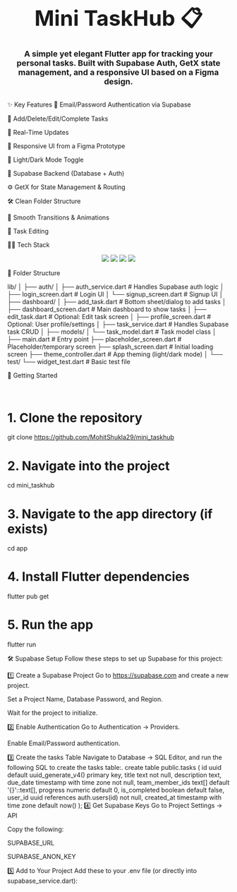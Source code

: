 <div align="center"> <h1><font size="10">Mini TaskHub 📋</font></h1> <h3><font size="4">A simple yet elegant Flutter app for tracking your personal tasks. Built with Supabase Auth, GetX state management, and a responsive UI based on a Figma design.</font></h3> <br>
  </div>
✨ Key Features
🔐 Email/Password Authentication via Supabase

🧾 Add/Delete/Edit/Complete Tasks

🔁 Real-Time Updates

🎨 Responsive UI from a Figma Prototype

🌙 Light/Dark Mode Toggle

💾 Supabase Backend (Database + Auth)

⚙️ GetX for State Management & Routing

🛠️ Clean Folder Structure

🎥 Smooth Transitions & Animations

📝 Task Editing

🧑‍💻 Tech Stack
<div align="center"> <a href="https://flutter.dev/"><img src="https://img.shields.io/badge/Flutter-%2302569B.svg?style=for-the-badge&logo=flutter&logoColor=white"></a> <a href="https://supabase.com/"><img src="https://img.shields.io/badge/Supabase-3ECF8E?style=for-the-badge&logo=supabase&logoColor=white"></a> <a href="https://dart.dev/"><img src="https://img.shields.io/badge/Dart-0175C2.svg?style=for-the-badge&logo=dart&logoColor=white"></a> <a href="https://getx.site/"><img src="https://img.shields.io/badge/GetX-7B1FA2?style=for-the-badge&logo=dart&logoColor=white"></a> </div>

📁 Folder Structure

lib/
│
├── auth/
│   ├── auth_service.dart             # Handles Supabase auth logic
│   ├── login_screen.dart             # Login UI
│   └── signup_screen.dart            # Signup UI
│
├── dashboard/
│   ├── add_task.dart                 # Bottom sheet/dialog to add tasks
│   ├── dashboard_screen.dart         # Main dashboard to show tasks
│   ├── edit_task.dart                # Optional: Edit task screen
│   ├── profile_screen.dart           # Optional: User profile/settings
│   ├── task_service.dart             # Handles Supabase task CRUD
│
├── models/
│   └── task_model.dart               # Task model class
│
├── main.dart                         # Entry point
├── placeholder_screen.dart           # Placeholder/temporary screen
├── splash_screen.dart                # Initial loading screen
├── theme_controller.dart             # App theming (light/dark mode)
│
└── test/
    └── widget_test.dart              # Basic test file

🚀 Getting Started

<br>

# 1. Clone the repository
git clone https://github.com/MohitShukla29/mini_taskhub

# 2. Navigate into the project
cd mini_taskhub

# 3. Navigate to the app directory (if exists)
cd app

# 4. Install Flutter dependencies
flutter pub get

# 5. Run the app
flutter run



🛠️ Supabase Setup
Follow these steps to set up Supabase for this project:

1️⃣ Create a Supabase Project
Go to https://supabase.com and create a new project.

Set a Project Name, Database Password, and Region.

Wait for the project to initialize.

2️⃣ Enable Authentication
Go to Authentication → Providers.

Enable Email/Password authentication.

3️⃣ Create the tasks Table
Navigate to Database → SQL Editor, and run the following SQL to create the tasks table:.
create table public.tasks (
  id uuid default uuid_generate_v4() primary key,
  title text not null,
  description text,
  due_date timestamp with time zone not null,
  team_member_ids text[] default '{}'::text[],
  progress numeric default 0,
  is_completed boolean default false,
  user_id uuid references auth.users(id) not null,
  created_at timestamp with time zone default now()
);
4️⃣ Get Supabase Keys
Go to Project Settings → API

Copy the following:

SUPABASE_URL

SUPABASE_ANON_KEY

5️⃣ Add to Your Project
Add these to your .env file (or directly into supabase_service.dart):


